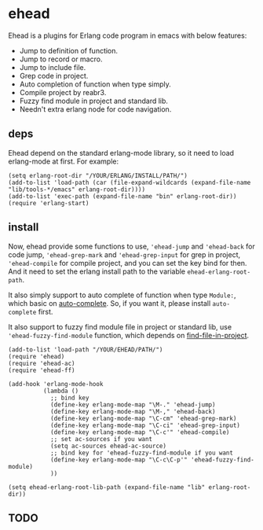 # ehead

Ehead is a plugins for Erlang code program in emacs with below features:

+ Jump to definition of function.
+ Jump to record or macro.
+ Jump to include file.
+ Grep code in project.
+ Auto completion of function when type simply.
+ Compile project by reabr3.
+ Fuzzy find module in project and standard lib.
+ Needn't extra erlang node for code navigation.

## deps

Ehead depend on the standard erlang-mode library, so it need to load erlang-mode at first. For example:

```elisp
(setq erlang-root-dir "/YOUR/ERLANG/INSTALL/PATH/")
(add-to-list 'load-path (car (file-expand-wildcards (expand-file-name "lib/tools-*/emacs" erlang-root-dir))))
(add-to-list 'exec-path (expand-file-name "bin" erlang-root-dir))
(require 'erlang-start)
```

## install

Now, ehead provide some functions to use, `'ehead-jump` and `'ehead-back` for code jump, `'ehead-grep-mark` and `'ehead-grep-input` for grep in project, `'ehead-compile` for compile project, and you can set the key bind for then. And it need to set the erlang install path to the variable `ehead-erlang-root-path`.

It also simply support to auto complete of function when type `Module:`, which basic on [auto-complete](https://github.com/auto-complete/auto-complete). So, if you want it, please install `auto-complete` first.

It also support to fuzzy find module file in project or standard lib, use `'ehead-fuzzy-find-module` function, which depends on [find-file-in-project](https://github.com/technomancy/find-file-in-project).

```elisp
(add-to-list 'load-path "/YOUR/EHEAD/PATH/")
(require 'ehead)
(require 'ehead-ac)
(require 'ehead-ff)

(add-hook 'erlang-mode-hook
          (lambda ()
            ;; bind key
            (define-key erlang-mode-map "\M-." 'ehead-jump)
            (define-key erlang-mode-map "\M-," 'ehead-back)
            (define-key erlang-mode-map "\C-cm" 'ehead-grep-mark)
            (define-key erlang-mode-map "\C-ci" 'ehead-grep-input)
            (define-key erlang-mode-map "\C-c'" 'ehead-compile)
            ;; set ac-sources if you want
            (setq ac-sources ehead-ac-source)
            ;; bind key for 'ehead-fuzzy-find-module if you want
            (define-key erlang-mode-map "\C-c\C-p'" 'ehead-fuzzy-find-module)
            ))

(setq ehead-erlang-root-lib-path (expand-file-name "lib" erlang-root-dir))
```

## TODO
